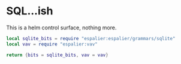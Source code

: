 # SQL\.\.\.ish

This is a helm control surface, nothing more\.

```lua
local sqlite_bits = require "espalier:espalier/grammars/sqlite"
local vav = require "espalier:vav"
```

```lua
return {bits = sqlite_bits, vav = vav}
```
